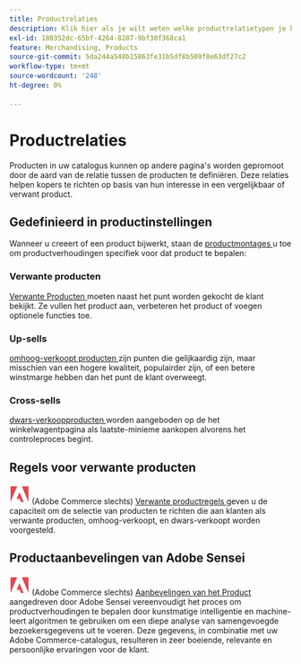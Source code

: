 ```yaml
---
title: Productrelaties
description: Klik hier als je wilt weten welke productrelatietypen je kunt gebruiken om producten te promoten bij kopers op wie je bent gericht.
exl-id: 180352dc-65bf-4264-8287-9bf30f368ca1
feature: Merchandising, Products
source-git-commit: 5da244a548b15863fe31b5df8b509f8e63df27c2
workflow-type: tm+mt
source-wordcount: '248'
ht-degree: 0%

---
```


# Productrelaties

Producten in uw catalogus kunnen op andere pagina&#39;s worden gepromoot door de aard van de relatie tussen de producten te definiëren. Deze relaties helpen kopers te richten op basis van hun interesse in een vergelijkbaar of verwant product.

## Gedefinieerd in productinstellingen

Wanneer u creeert of een product bijwerkt, staan de [ productmontages ](../catalog/product-create.md#product-settings) u toe om productverhoudingen specifiek voor dat product te bepalen:

### Verwante producten

[ Verwante Producten ](../catalog/related-products-up-sells-cross-sells.md#related-products) moeten naast het punt worden gekocht de klant bekijkt. Ze vullen het product aan, verbeteren het product of voegen optionele functies toe.

### Up-sells

[ omhoog-verkoopt producten ](../catalog/related-products-up-sells-cross-sells.md#up-sells) zijn punten die gelijkaardig zijn, maar misschien van een hogere kwaliteit, populairder zijn, of een betere winstmarge hebben dan het punt de klant overweegt.

### Cross-sells

[ dwars-verkoopproducten ](../catalog/related-products-up-sells-cross-sells.md#cross-sells) worden aangeboden op de het winkelwagentpagina als laatste-minieme aankopen alvorens het controleproces begint.

## Regels voor verwante producten

![ Adobe Commerce ](../assets/adobe-logo.svg) (Adobe Commerce slechts) [ Verwante productregels ](product-related-rules.md) geven u de capaciteit om de selectie van producten te richten die aan klanten als verwante producten, omhoog-verkoopt, en dwars-verkoopt worden voorgesteld.

## Productaanbevelingen van Adobe Sensei

![ Adobe Commerce ](../assets/adobe-logo.svg) (Adobe Commerce slechts) [ Aanbevelingen van het Product ](https://experienceleague.adobe.com/docs/commerce/product-recommendations/overview.html) aangedreven door Adobe Sensei vereenvoudigt het proces om productverhoudingen te bepalen door kunstmatige intelligentie en machine-leert algoritmen te gebruiken om een diepe analyse van samengevoegde bezoekersgegevens uit te voeren. Deze gegevens, in combinatie met uw Adobe Commerce-catalogus, resulteren in zeer boeiende, relevante en persoonlijke ervaringen voor de klant.
